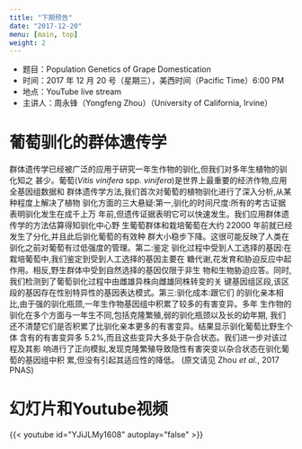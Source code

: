 ```yaml
---
title: "下期预告"
date: "2017-12-20"
menu: [main, top]
weight: 2
---
```


- 题目：Population Genetics of Grape Domestication
- 时间：2017 年 12 月 20 号（星期三），美西时间（Pacific Time）6:00 PM
- 地点：YouTube live stream 
- 主讲人：周永锋（Yongfeng Zhou）（University of California, Irvine）

# 葡萄驯化的群体遗传学
群体遗传学已经被广泛的应用于研究一年生作物的驯化,但我们对多年生植物的驯化知之
甚少。葡萄(*Vitis vinifera* spp. *vinifera*)是世界上最重要的经济作物,应用全基因组数据和
群体遗传学方法,我们首次对葡萄的植物驯化进行了深入分析,从某种程度上解决了植物
驯化方面的三大悬疑:第一,驯化的时间尺度:所有的考古证据表明驯化发生在成千上万
年前,但遗传证据表明它可以快速发生。我们应用群体遗传学的方法估算得知驯化中心野
生葡萄群体和栽培葡萄在大约 22000 年前就已经发生了分化,并且此后驯化葡萄的有效种
群大小稳步下降。这很可能反映了人类在驯化之前对葡萄有过低强度的管理。第二:鉴定
驯化过程中受到人工选择的基因:在栽培葡萄中,我们鉴定到受到人工选择的基因主要在
糖代谢,花发育和胁迫反应中起作用。相反,野生群体中受到自然选择的基因仅限于非生
物和生物胁迫应答。同时,我们检测到了葡萄驯化过程中由雌雄异株向雌雄同株转变的关
键基因组区段,该区段的基因存在性别特异性的基因表达模式。第三:驯化成本:跟它们
的驯化亲本相比,由于强的驯化瓶颈,一年生作物基因组中积累了较多的有害变异。多年
生作物的驯化在多个方面与一年生不同,包括克隆繁殖,弱的驯化瓶颈以及长的幼年期,
我们还不清楚它们是否积累了比驯化亲本更多的有害变异。结果显示驯化葡萄比野生个体
含有的有害变异多 5.2%,而且这些变异大多处于杂合状态。我们进一步对该过程及其影
响进行了正向模拟,发现克隆繁殖导致隐性有害突变以杂合状态在驯化葡萄的基因组中积
累,但没有引起其适应性的降低。
(原文请见 Zhou *et al.*, 2017 PNAS)


# 幻灯片和Youtube视频

{{< youtube id="YJiJLMy1608" autoplay="false" >}}

